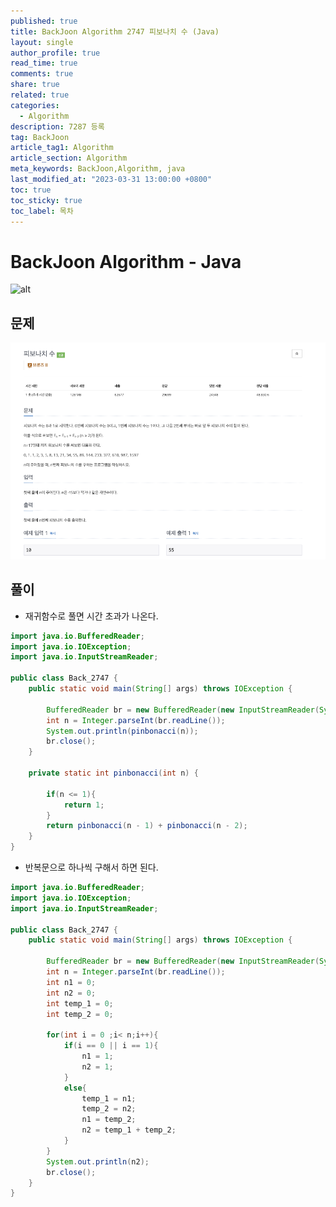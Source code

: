 ```yaml
---
published: true
title: BackJoon Algorithm 2747 피보나치 수 (Java)
layout: single
author_profile: true
read_time: true
comments: true
share: true
related: true
categories:
  - Algorithm
description: 7287 등록
tag: BackJoon
article_tag1: Algorithm
article_section: Algorithm
meta_keywords: BackJoon,Algorithm, java
last_modified_at: "2023-03-31 13:00:00 +0800"
toc: true
toc_sticky: true
toc_label: 목차
---
```


# BackJoon Algorithm - Java

![alt](https://d2gd6pc034wcta.cloudfront.net/images/logo@2x.png)

## 문제

![alt](/assets/images/post/Algorithm/2747.png)

## 풀이

- 재귀함수로 풀면 시간 초과가 나온다.

```java
import java.io.BufferedReader;
import java.io.IOException;
import java.io.InputStreamReader;

public class Back_2747 {
    public static void main(String[] args) throws IOException {

        BufferedReader br = new BufferedReader(new InputStreamReader(System.in));
        int n = Integer.parseInt(br.readLine());
        System.out.println(pinbonacci(n));
        br.close();
    }

    private static int pinbonacci(int n) {

        if(n <= 1){
            return 1;
        }
        return pinbonacci(n - 1) + pinbonacci(n - 2);
    }
}


```

- 반복문으로 하나씩 구해서 하면 된다.

```java
import java.io.BufferedReader;
import java.io.IOException;
import java.io.InputStreamReader;

public class Back_2747 {
    public static void main(String[] args) throws IOException {

        BufferedReader br = new BufferedReader(new InputStreamReader(System.in));
        int n = Integer.parseInt(br.readLine());
        int n1 = 0;
        int n2 = 0;
        int temp_1 = 0;
        int temp_2 = 0;

        for(int i = 0 ;i< n;i++){
            if(i == 0 || i == 1){
                n1 = 1;
                n2 = 1;
            }
            else{
                temp_1 = n1;
                temp_2 = n2;
                n1 = temp_2;
                n2 = temp_1 + temp_2;
            }
        }
        System.out.println(n2);
        br.close();
    }
}

```

